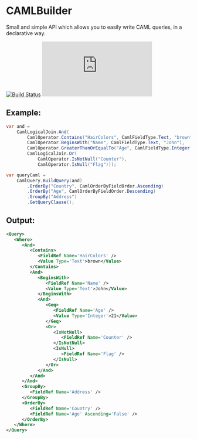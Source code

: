# CAMLBuilder
Small and simple API which allows you to easily write CAML queries, in a declarative way.

[![Build Status](https://travis-ci.org/joaope/CAMLBuilder.svg?branch=master)](https://travis-ci.org/joaope/CAMLBuilder) [![Analytics](https://ga-beacon.appspot.com/UA-55655362-2/joaope/camlbuilder/readme.md)](https://github.com/joaope/camlbuilder)

## Example:

```C#
var and = 
    CamlLogicalJoin.And(
        CamlOperator.Contains("HairColors", CamlFieldType.Text, "brown"),
        CamlOperator.BeginsWith("Name", CamlFieldType.Text, "John"),
        CamlOperator.GreaterThanOrEqualTo("Age", CamlFieldType.Integer, 21),
        CamlLogicalJoin.Or(
            CamlOperator.IsNotNull("Counter"),
            CamlOperator.IsNull("Flag")));

var queryCaml = 
    CamlQuery.BuildQuery(and)
        .OrderBy("Country", CamlOrderByFieldOrder.Ascending)
        .OrderBy("Age", CamlOrderByFieldOrder.Descending)
        .GroupBy("Address")
        .GetQueryClause();
```

## Output:

```XML
<Query>
   <Where>
      <And>
         <Contains>
            <FieldRef Name='HairColors' />
            <Value Type='Text'>brown</Value>
         </Contains>
         <And>
            <BeginsWith>
               <FieldRef Name='Name' />
               <Value Type='Text'>John</Value>
            </BeginsWith>
            <And>
               <Geq>
                  <FieldRef Name='Age' />
                  <Value Type='Integer'>21</Value>
               </Geq>
               <Or>
                  <IsNotNull>
                     <FieldRef Name='Counter' />
                  </IsNotNull>
                  <IsNull>
                     <FieldRef Name='Flag' />
                  </IsNull>
               </Or>
            </And>
         </And>
      </And>
      <GroupBy>
         <FieldRef Name='Address' />
      </GroupBy>
      <OrderBy>
         <FieldRef Name='Country' />
         <FieldRef Name='Age' Ascending='False' />
      </OrderBy>
   </Where>
</Query>
```
